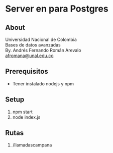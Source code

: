 # Server en para Postgres

## About

Universidad Nacional de Colombia\
Bases de datos avanzadas\
By. Andrés Fernando Román Arevalo\
afromana@unal.edu.co

## Prerequisitos

- Tener instalado nodejs y npm

## Setup

1. npm start
2. node index.js

## Rutas

1. /llamadascampana

